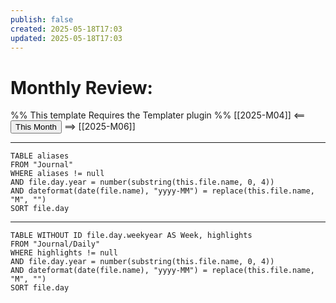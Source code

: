 ```yaml
---
publish: false
created: 2025-05-18T17:03
updated: 2025-05-18T17:03
---
```


# Monthly Review:
%% This template Requires the Templater plugin %%
[[2025-M04]] <== <button class="date_button_today">This Month</button> ==> [[2025-M06]]

---

```dataview
TABLE aliases
FROM "Journal"
WHERE aliases != null
AND file.day.year = number(substring(this.file.name, 0, 4))
AND dateformat(date(file.name), "yyyy-MM") = replace(this.file.name, "M", "")
SORT file.day
```

---

```dataview
TABLE WITHOUT ID file.day.weekyear AS Week, highlights
FROM "Journal/Daily"
WHERE highlights != null
AND file.day.year = number(substring(this.file.name, 0, 4))
AND dateformat(date(file.name), "yyyy-MM") = replace(this.file.name, "M", "")
SORT file.day
```
